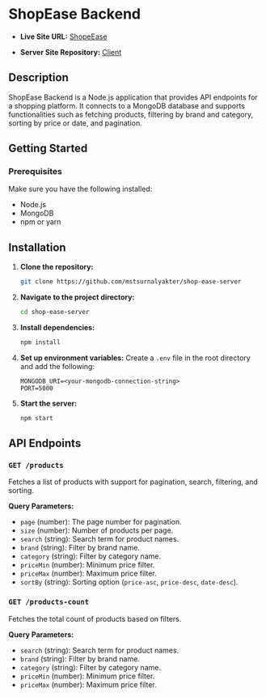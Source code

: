 # ShopEase Backend

- **Live Site URL:** [ShopeEase](https://shop-ease-4a820.web.app)

- **Server Site Repository:** [Client](https://github.com/mstsurnalyakter/shop-ease-client)

## Description
ShopEase Backend is a Node.js application that provides API endpoints for a shopping platform. It connects to a MongoDB database and supports functionalities such as fetching products, filtering by brand and category, sorting by price or date, and pagination.

## Getting Started


### Prerequisites

Make sure you have the following installed:

- Node.js
- MongoDB
- npm or yarn

## Installation

1. **Clone the repository:**
    ```bash
    git clone https://github.com/mstsurnalyakter/shop-ease-server
    ```

2. **Navigate to the project directory:**
    ```bash
    cd shop-ease-server
    ```

3. **Install dependencies:**
    ```bash
    npm install
    ```

4. **Set up environment variables:**
    Create a `.env` file in the root directory and add the following:
    ```env
    MONGODB_URI=<your-mongodb-connection-string>
    PORT=5000
    ```

5. **Start the server:**
    ```bash
    npm start
    ```

## API Endpoints

### `GET /products`
Fetches a list of products with support for pagination, search, filtering, and sorting.

**Query Parameters:**
- `page` (number): The page number for pagination.
- `size` (number): Number of products per page.
- `search` (string): Search term for product names.
- `brand` (string): Filter by brand name.
- `category` (string): Filter by category name.
- `priceMin` (number): Minimum price filter.
- `priceMax` (number): Maximum price filter.
- `sortBy` (string): Sorting option (`price-asc`, `price-desc`, `date-desc`).

### `GET /products-count`
Fetches the total count of products based on filters.

**Query Parameters:**
- `search` (string): Search term for product names.
- `brand` (string): Filter by brand name.
- `category` (string): Filter by category name.
- `priceMin` (number): Minimum price filter.
- `priceMax` (number): Maximum price filter.
